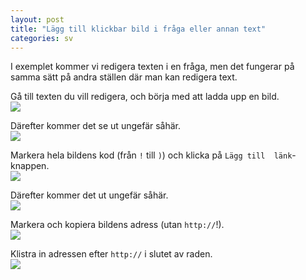 ```yaml
---
layout: post
title: "Lägg till klickbar bild i fråga eller annan text"
categories: sv
---
```


I exemplet kommer vi redigera texten i en fråga, men det fungerar på samma 
sätt på andra ställen där man kan redigera text.

Gå till texten du vill redigera, och börja med att ladda upp en bild.  
![](1_ladda_upp_bild.png)

Därefter kommer det se ut ungefär såhär.  
![](1.5_bild_uppladdad.png)

Markera hela bildens kod (från `!` till `)`) och klicka på `Lägg till 
länk`-knappen.  
![](2_markera_bilden_lagg_till_lank.png)

Därefter kommer det ut ungefär såhär.  
![](2.5_lank_tillagd.png)

Markera och kopiera bildens adress (utan `http://`!).  
![](3_markera_adress_utan_http_kopiera.png)

Klistra in adressen efter `http://` i slutet av raden.  
![](4_klistra_in_adress.png)

